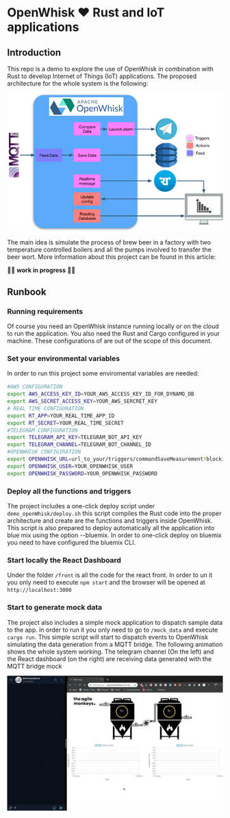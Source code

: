 # OpenWhisk :heart: Rust and IoT applications

## Introduction

This repo is a demo to explore the use of OpenWhisk in combination with Rust to develop Internet of Things (IoT) applications. The proposed architecture for the whole system is the following:

![System Architecture](./images/demo_architecture.png)

The main idea is simulate the process of brew beer in a factory with two temperature controlled boilers and all the pumps involved to transfer the beer wort. More information about this project can be found in this article: 

:construction::construction_worker: **work in progress** :construction_worker::construction:

## Runbook

### Running requirements

Of course you need an OpenWhisk instance running locally or on the cloud to run the application. You also need the Rust and Cargo configured in your machine. These configurations of are out of the scope of this document.

### Set your environmental variables

In order to run this project some enviromental variables are needed:

```bash
#AWS CONFIGURATION
export AWS_ACCESS_KEY_ID=YOUR_AWS_ACCESS_KEY_ID_FOR_DYNAMO_DB
export AWS_SECRET_ACCESS_KEY=YOUR_AWS_SERCRET_KEY
# REAL TIME CONFIGURATION
export RT_APP=YOUR_REAL_TIME_APP_ID
export RT_SECRET=YOUR_REAL_TIME_SECRET
#TELEGRAM CONFIGURATION
export TELEGRAM_API_KEY=TELEGRAM_BOT_API_KEY
export TELEGRAM_CHANNEL=TELEGRAM_BOT_CHANNEL_ID
#OPENWHISK CONFIGIRATION
export OPENWHISK_URL=url_to_your/triggers/commandSaveMeasurement?blocking=true
export OPENWHISK_USER=YOUR_OPENWHISK_USER
export OPENWHISK_PASSWORD=YOUR_OPENWHISK_PASSWORD
```

### Deploy all the functions and triggers

The project includes a one-click deploy script under `demo_openWhisk/deploy.sh` this script compiles the Rust code into the proper architecture and create are the functions and triggers inside OpenWhisk. This script is also prepared to deploy automatically all the application into blue mix using the option --bluemix. In order to one-click deploy on bluemix you need to have configured the bluemix CLI. 

### Start locally the React Dashboard

Under the folder `/front` is all the code for the react front. In order to un it you only need to execute `npm start` and the browser will be opened at `http://localhost:3000`

### Start to generate mock data 

The project also includes a simple mock application to dispatch sample data to the app. in order to run it you only need to go to `/mock_data` and execute `cargo run`. This simple script will start to dispatch events to OpenWhisk simulating the data generation from a MQTT bridge. The following animation shows the whole system working. The telegram channel (On the left) and the React dashboard (on the right) are receiving data generated with the MQTT bridge mock

![System Animation](./images/animation.gif)